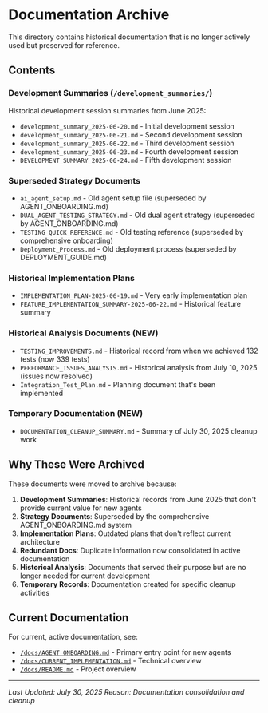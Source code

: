 # Documentation Archive

This directory contains historical documentation that is no longer actively used but preserved for reference.

## Contents

### Development Summaries (`/development_summaries/`)
Historical development session summaries from June 2025:
- `development_summary_2025-06-20.md` - Initial development session
- `development_summary_2025-06-21.md` - Second development session  
- `development_summary_2025-06-22.md` - Third development session
- `development_summary_2025-06-23.md` - Fourth development session
- `DEVELOPMENT_SUMMARY_2025-06-24.md` - Fifth development session

### Superseded Strategy Documents
- `ai_agent_setup.md` - Old agent setup file (superseded by AGENT_ONBOARDING.md)
- `DUAL_AGENT_TESTING_STRATEGY.md` - Old dual agent strategy (superseded by AGENT_ONBOARDING.md)
- `TESTING_QUICK_REFERENCE.md` - Old testing reference (superseded by comprehensive onboarding)
- `Deployment_Process.md` - Old deployment process (superseded by DEPLOYMENT_GUIDE.md)

### Historical Implementation Plans
- `IMPLEMENTATION_PLAN-2025-06-19.md` - Very early implementation plan
- `FEATURE_IMPLEMENTATION_SUMMARY-2025-06-22.md` - Historical feature summary

### Historical Analysis Documents (NEW)
- `TESTING_IMPROVEMENTS.md` - Historical record from when we achieved 132 tests (now 339 tests)
- `PERFORMANCE_ISSUES_ANALYSIS.md` - Historical analysis from July 10, 2025 (issues now resolved)
- `Integration_Test_Plan.md` - Planning document that's been implemented

### Temporary Documentation (NEW)
- `DOCUMENTATION_CLEANUP_SUMMARY.md` - Summary of July 30, 2025 cleanup work

## Why These Were Archived

These documents were moved to archive because:

1. **Development Summaries**: Historical records from June 2025 that don't provide current value for new agents
2. **Strategy Documents**: Superseded by the comprehensive AGENT_ONBOARDING.md system
3. **Implementation Plans**: Outdated plans that don't reflect current architecture
4. **Redundant Docs**: Duplicate information now consolidated in active documentation
5. **Historical Analysis**: Documents that served their purpose but are no longer needed for current development
6. **Temporary Records**: Documentation created for specific cleanup activities

## Current Documentation

For current, active documentation, see:
- [`/docs/AGENT_ONBOARDING.md`](../AGENT_ONBOARDING.md) - Primary entry point for new agents
- [`/docs/CURRENT_IMPLEMENTATION.md`](../CURRENT_IMPLEMENTATION.md) - Technical overview
- [`/docs/README.md`](../../README.md) - Project overview

---
*Last Updated: July 30, 2025*
*Reason: Documentation consolidation and cleanup*

